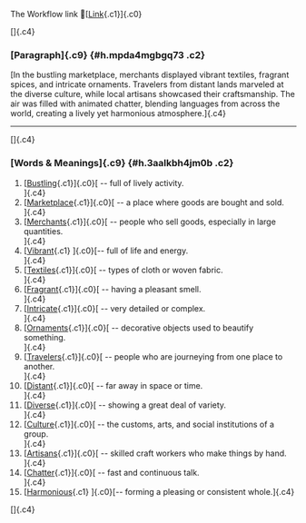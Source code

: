 The Workflow link
👏[[Link](https://www.google.com/url?q=http://www.google.com&sa=D&source=editors&ust=1759498897546498&usg=AOvVaw03H6I3r3xY01GtXCWaWRhT){.c1}]{.c0}

[]{.c4}

### [Paragraph]{.c9} {#h.mpda4mgbgq73 .c2}

[In the bustling marketplace, merchants displayed vibrant textiles,
fragrant spices, and intricate ornaments. Travelers from distant lands
marveled at the diverse culture, while local artisans showcased their
craftsmanship. The air was filled with animated chatter, blending
languages from across the world, creating a lively yet harmonious
atmosphere.]{.c4}

------------------------------------------------------------------------

[]{.c4}

### [Words & Meanings]{.c9} {#h.3aalkbh4jm0b .c2}

1.  [[Bustling](https://www.google.com/url?q=http://www.google.com&sa=D&source=editors&ust=1759498897547556&usg=AOvVaw01Wqqvxz8gQe0ferMc4-i6){.c1}]{.c0}[ --
    full of lively activity.\
    ]{.c4}
2.  [[Marketplace](https://www.google.com/url?q=http://www.google.com&sa=D&source=editors&ust=1759498897547764&usg=AOvVaw3KWDdgCXWIm_c3EiyBFkUT){.c1}]{.c0}[ --
    a place where goods are bought and sold.\
    ]{.c4}
3.  [[Merchants](https://www.google.com/url?q=http://www.google.com&sa=D&source=editors&ust=1759498897547969&usg=AOvVaw1C-WAkFBWq5Ek7YRTZHCoG){.c1}]{.c0}[ --
    people who sell goods, especially in large quantities.\
    ]{.c4}
4.  [[Vibrant](https://www.google.com/url?q=http://www.google.com&sa=D&source=editors&ust=1759498897548249&usg=AOvVaw20A3H3aDUg9BGBC5th-_qN){.c1}
    ]{.c0}[-- full of life and energy.\
    ]{.c4}
5.  [[Textiles](https://www.google.com/url?q=http://www.google.com&sa=D&source=editors&ust=1759498897548419&usg=AOvVaw0mTAy5bUfz7Ejpdl7f225z){.c1}]{.c0}[ --
    types of cloth or woven fabric.\
    ]{.c4}
6.  [[Fragrant](https://www.google.com/url?q=http://www.google.com&sa=D&source=editors&ust=1759498897548597&usg=AOvVaw1RZZHXh0_bbRQwWkFFGplo){.c1}]{.c0}[ --
    having a pleasant smell.\
    ]{.c4}
7.  [[Intricate](https://www.google.com/url?q=http://www.google.com&sa=D&source=editors&ust=1759498897548763&usg=AOvVaw3-PGITX0_WMkKbFz_bmcQq){.c1}]{.c0}[ --
    very detailed or complex.\
    ]{.c4}
8.  [[Ornaments](https://www.google.com/url?q=http://www.google.com&sa=D&source=editors&ust=1759498897548928&usg=AOvVaw3T1IQqSVR6GOsf6P7GlWDH){.c1}]{.c0}[ --
    decorative objects used to beautify something.\
    ]{.c4}
9.  [[Travelers](https://www.google.com/url?q=http://www.google.com&sa=D&source=editors&ust=1759498897549127&usg=AOvVaw26yM7MRIa6YtLM1rtoZYy1){.c1}]{.c0}[ --
    people who are journeying from one place to another.\
    ]{.c4}
10. [[Distant](https://www.google.com/url?q=http://www.google.com&sa=D&source=editors&ust=1759498897549345&usg=AOvVaw24rINJEh7bVmbqMGEZBijg){.c1}]{.c0}[ --
    far away in space or time.\
    ]{.c4}
11. [[Diverse](https://www.google.com/url?q=http://www.google.com&sa=D&source=editors&ust=1759498897549513&usg=AOvVaw0NgEALHFf9b9T2_t4TADqg){.c1}]{.c0}[ --
    showing a great deal of variety.\
    ]{.c4}
12. [[Culture](https://www.google.com/url?q=http://www.google.com&sa=D&source=editors&ust=1759498897549689&usg=AOvVaw3-7eM6WIZCAnWiajrXEHjL){.c1}]{.c0}[ --
    the customs, arts, and social institutions of a group.\
    ]{.c4}
13. [[Artisans](https://www.google.com/url?q=http://www.google.com&sa=D&source=editors&ust=1759498897549897&usg=AOvVaw0Dprm9_sugEw85b8jrwUkn){.c1}]{.c0}[ --
    skilled craft workers who make things by hand.\
    ]{.c4}
14. [[Chatter](https://www.google.com/url?q=http://www.google.com&sa=D&source=editors&ust=1759498897550188&usg=AOvVaw1NFPNOAshbWWS_uEihyEsI){.c1}]{.c0}[ --
    fast and continuous talk.\
    ]{.c4}
15. [[Harmonious](https://www.google.com/url?q=http://www.google.com&sa=D&source=editors&ust=1759498897550378&usg=AOvVaw3EORTQe1nR3PKStica4bnG){.c1}
    ]{.c0}[-- forming a pleasing or consistent whole.]{.c4}

[]{.c4}
